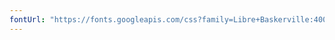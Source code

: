 ```yaml
---
fontUrl: "https://fonts.googleapis.com/css?family=Libre+Baskerville:400,400i,700|Quicksand:300,400,700"
---
```

